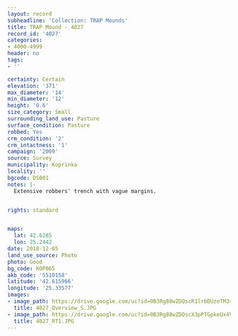 ```yaml
---
layout: record
subheadline: 'Collection: TRAP Mounds'
title: TRAP Mound - 4027
record_id: '4027'
categories:
- 4000-4999
header: no
tags:
- ''

certainty: Certain
elevation: '371'
max_diameter: '14'
min_diameter: '12'
height: '0.6'
size_category: Small
surrounding_land_use: Pasture
surface_condition: Pasture
robbed: Yes
crm_condition: '2'
crm_intactness: '1'
campaign: '2009'
source: Survey
municipality: Koprinka
locality: ''
bgcode: DS001
notes: |-
  Extensive robbers' trench with vague margins.


rights: standard


maps:
  lat: 42.6285
  lon: 25.2442
date: 2018-12-05
land_use_source: Photo
photo: Good
bg_code: КОР065
akb_code: '5510158'
latitude: '42.615966'
longitude: '25.33577'
images:
- image_path: https://drive.google.com/uc?id=0B3Rg88wZDQscR1lrbDUzeTM3c0k
  title: 4027_Overview_S.JPG
- image_path: https://drive.google.com/uc?id=0B3Rg88wZDQscX3pPTGpkeUx4VmM
  title: 4027_RT1.JPG
---
```

